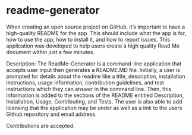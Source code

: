# readme-generator
When creating an open source project on GitHub, it’s important to have a high-quality README for the app. This should include what the app is for, how to use the app, how to install it, and how to report issues. This application was developed to help users create a high quality Read Me document within just a few minutes.

Description:
The ReadMe-Generator is a command-line application that accepts user input then generates a README.MD file. Initially, a user is prompted for details about the readme like a title, description, installation instructions, usage information, contribution guidelines, and test instructions which they can answer in the command line. Then, this information is added to the sections of the README entitled Description, Installation, Usage, Contributing, and Tests. The user is also able to add licensing that the application may be under as well as a link to the users Github repository and email address.

Contributions are accepted.
